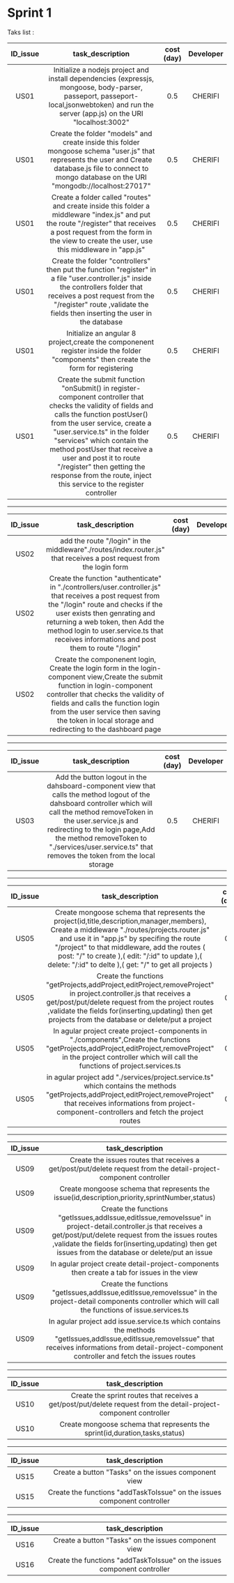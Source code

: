 # Sprint 1

Taks list :

| ID_issue | task_description | cost (day) | Developer |
| :-: | :-: | :-: | :-: |
| US01 | Initialize a nodejs project and install dependencies (expressjs, mongoose, body-parser, passeport, passeport-local,jsonwebtoken) and run the server (app.js) on the URI "localhost:3002" | 0.5 | CHERIFI |
| US01 | Create the folder "models" and create inside this folder mongoose schema "user.js" that represents the user and Create database.js file to connect to mongo database on the URI "mongodb://localhost:27017" | 0.5 | CHERIFI |
| US01 | Create a folder called "routes" and create inside this folder a middleware "index.js" and put the route "/register" that receives a post request from the form in the view to create the user, use this middleware in "app.js" | 0.5 | CHERIFI |
| US01 | Create the folder "controllers" then put the function "register" in a file "user.controller.js" inside the controllers folder that receives a post request from the "/register" route ,validate the fields then inserting the user in the database | 0.5 | CHERIFI |
| US01 | Initialize an angular 8 project,create the componenent register inside the folder "components" then create the form for registering | 0.5 | CHERIFI |
| US01 |Create the submit function "onSubmit() in register-component controller that checks the validity of fields and calls the function postUser() from the user service, create a "user.service.ts" in the folder "services" which contain the method postUser that receive a user and post it to route "/register" then getting the response from the route, inject this service to the register controller | 0.5 | CHERIFI |

----------------------------------------------------------------------------------------------------------------------

| ID_issue | task_description | cost (day) | Developer |
| :-: | :-: | :-: | :-: |
| US02 | add the route "/login" in the middleware"./routes/index.router.js" that receives a post request from the login form |
| US02 | Create the function "authenticate" in "./controllers/user.controller.js" that receives a post request from the "/login" route and checks if the user exists then genrating and returning a web token, then Add the method login to user.service.ts that receives informations and post them to route "/login"  |
| US02 | Create the componenent login, Create the login form in the login-component view,Create the submit function in login-component controller that checks the validity of fields and calls the function login from the user service then saving the token in local storage and redirecting to the dashboard page |

----------------------------------------------------------------------------------------------------------------------

| ID_issue | task_description | cost (day) | Developer |
| :-: | :-: | :-: | :-: |
| US03 | Add the button logout in the dahsboard-component view that calls the method logout of the dahsboard controller which will call the method removeToken in the user.service.js and redirecting to the login page,Add the method removeToken to "./services/user.service.ts" that removes the token from the local storage | 0.5 | CHERIFI |

----------------------------------------------------------------------------------------------------------------------

| ID_issue | task_description | cost (day) | Developer |
| :-: | :-: | :-: | :-: |
| US05 | Create mongoose schema that represents the project(id,title,description,manager,members), Create a middleware "./routes/projects.router.js" and use it in "app.js" by specifing the route "/project" to that middleware, add the routes ( post: "/" to create ),( edit: "/:id" to update ),( delete: "/:id" to delte ),( get: "/" to get all projects )| 0.5 |  |
| US05 | Create the functions "getProjects,addProject,editProject,removeProject" in project.controller.js that receives a get/post/put/delete request from the project routes ,validate the fields for(inserting,updating) then get projects from the database or delete/put a project| 0.5 |  |
| US05 | In agular project create project-components in "./components",Create the functions "getProjects,addProject,editProject,removeProject" in the project controller which will call the functions of project.services.ts | 0.5 |  |
| US05 | in agular project add "./services/project.service.ts" which contains the methods "getProjects,addProject,editProject,removeProject" that receives informations from project-component-controllers and fetch the project routes | 0.5 |  |


----------------------------------------------------------------------------------------------------------------------

| ID_issue | task_description |
| :-: | :-: |
| US09 | Create the issues routes that receives a get/post/put/delete request from the detail-project-component controller|
| US09 | Create mongoose schema that represents the issue(id,description,priority,sprintNumber,status) |
| US09 | Create the functions "getIssues,addIssue,editIssue,removeIssue" in project-detail.controller.js that receives a get/post/put/delete request from the issues routes ,validate the fields for(inserting,updating) then get issues from the database or delete/put an issue|
| US09 | In agular project create detail-project-components then create a tab for issues in the view
| US09 | Create the functions "getIssues,addIssue,editIssue,removeIssue" in the project-detail components controller which will call the functions of issue.services.ts
| US09 | In agular project add issue.service.ts which contains the methods "getIssues,addIssue,editIssue,removeIssue" that receives informations from detail-project-component controller and fetch the issues routes |

----------------------------------------------------------------------------------------------------------------------

| ID_issue | task_description |
| :-: | :-: |
| US10 | Create the sprint routes that receives a get/post/put/delete request from the detail-project-component controller|
| US10 | Create mongoose schema that represents the sprint(id,duration,tasks,status) |

----------------------------------------------------------------------------------------------------------------------

| ID_issue | task_description |
| :-: | :-: |
| US15 | Create a button "Tasks" on the issues component view |
| US15 | Create the functions "addTaskToIssue" on the issues component controller |

----------------------------------------------------------------------------------------------------------------------

| ID_issue | task_description |
| :-: | :-: |
| US16 | Create a button "Tasks" on the issues component view |
| US16 | Create the functions "addTaskToIssue" on the issues component controller |
